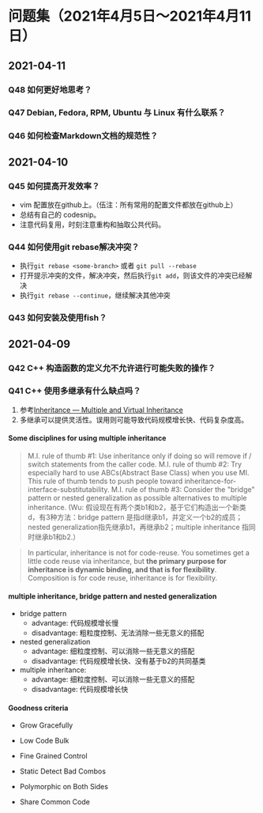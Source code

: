 # 问题集（2021年4月5日～2021年4月11日）

## 2021-04-11

### Q48 如何更好地思考？

### Q47 Debian, Fedora, RPM, Ubuntu 与 Linux 有什么联系？

### Q46 如何检查Markdown文档的规范性？

## 2021-04-10

### Q45 如何提高开发效率？

- vim 配置放在github上。（伍注：所有常用的配置文件都放在github上）
- 总结有自己的 codesnip。
- 注意代码复用，时刻注意重构和抽取公共代码。

### Q44 如何使用git rebase解决冲突？

- 执行`git rebase <some-branch>` 或者 `git pull --rebase`
- 打开提示冲突的文件，解决冲突，然后执行`git add`，则该文件的冲突已经解决
- 执行`git rebase --continue`，继续解决其他冲突

### Q43 如何安装及使用fish？

## 2021-04-09

### Q42 C++ 构造函数的定义允不允许进行可能失败的操作？

### Q41 C++ 使用多继承有什么缺点吗？

1. 参考[Inheritance — Multiple and Virtual Inheritance][inheritance]
2. 多继承可以提供灵活性。误用则可能导致代码规模增长快、代码复杂度高。

#### Some disciplines for using multiple inheritance

> M.I. rule of thumb #1: Use inheritance only if doing so will remove if / switch statements from the caller code.
> M.I. rule of thumb #2: Try especially hard to use ABCs(Abstract Base Class) when you use MI. This rule of thumb tends to push people toward inheritance-for-interface-substitutability.
> M.I. rule of thumb #3: Consider the "bridge" pattern or nested generalization as possible alternatives to multiple inheritance. (Wu: 假设现在有两个类b1和b2，基于它们构造出一个新类d，有3种方法：bridge pattern 是指d继承b1，并定义一个b2的成员；nested generalization指先继承b1，再继承b2；multiple inheritance 指同时继承b1和b2.）

> In particular, inheritance is not for code-reuse. You sometimes get a little code reuse via inheritance, but **the primary purpose for inheritance is dynamic binding, and that is for flexibility**. Composition is for code reuse, inheritance is for flexibility.

#### multiple inheritance, bridge pattern and nested generalization

- bridge pattern
  - advantage: 代码规模增长慢
  - disadvantage: 粗粒度控制、无法消除一些无意义的搭配
- nested generalization
  - advantage: 细粒度控制、可以消除一些无意义的搭配
  - disadvantage: 代码规模增长快、没有基于b2的共同基类
- multiple inheritance:
  - advantage: 细粒度控制、可以消除一些无意义的搭配
  - disadvantage: 代码规模增长快

#### Goodness criteria

- Grow Gracefully
- Low Code Bulk
- Fine Grained Control
- Static Detect Bad Combos
- Polymorphic on Both Sides
- Share Common Code

  [inheritance]: https://isocpp.org/wiki/faq/multiple-inheritance

